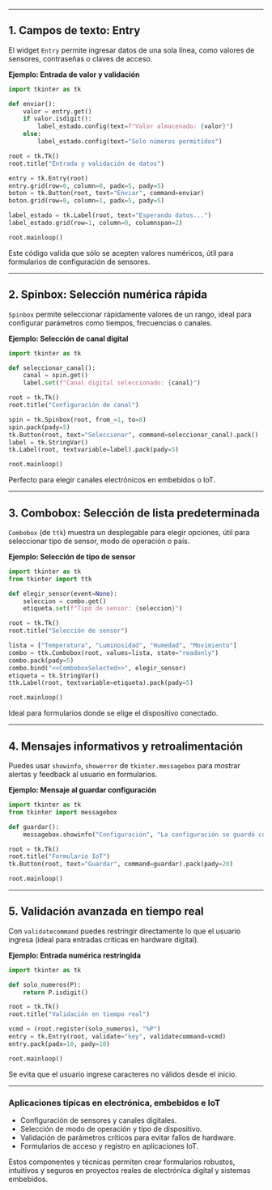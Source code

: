 ***

## 1. Campos de texto: Entry

El widget `Entry` permite ingresar datos de una sola línea, como valores de sensores, contraseñas o claves de acceso.

**Ejemplo: Entrada de valor y validación**

```python
import tkinter as tk

def enviar():
    valor = entry.get()
    if valor.isdigit():
        label_estado.config(text=f"Valor almacenado: {valor}")
    else:
        label_estado.config(text="Solo números permitidos")

root = tk.Tk()
root.title("Entrada y validación de datos")

entry = tk.Entry(root)
entry.grid(row=0, column=0, padx=5, pady=5)
boton = tk.Button(root, text="Enviar", command=enviar)
boton.grid(row=0, column=1, padx=5, pady=5)

label_estado = tk.Label(root, text="Esperando datos...")
label_estado.grid(row=1, column=0, columnspan=2)

root.mainloop()
```

Este código valida que sólo se acepten valores numéricos, útil para formularios de configuración de sensores.

***

## 2. Spinbox: Selección numérica rápida

`Spinbox` permite seleccionar rápidamente valores de un rango, ideal para configurar parámetros como tiempos, frecuencias o canales.

**Ejemplo: Selección de canal digital**

```python
import tkinter as tk

def seleccionar_canal():
    canal = spin.get()
    label.set(f"Canal digital seleccionado: {canal}")

root = tk.Tk()
root.title("Configuración de canal")

spin = tk.Spinbox(root, from_=1, to=8)
spin.pack(pady=5)
tk.Button(root, text="Seleccionar", command=seleccionar_canal).pack()
label = tk.StringVar()
tk.Label(root, textvariable=label).pack(pady=5)

root.mainloop()
```

Perfecto para elegir canales electrónicos en embebidos o IoT.

***

## 3. Combobox: Selección de lista predeterminada

`Combobox` (de `ttk`) muestra un desplegable para elegir opciones, útil para seleccionar tipo de sensor, modo de operación o país.

**Ejemplo: Selección de tipo de sensor**

```python
import tkinter as tk
from tkinter import ttk

def elegir_sensor(event=None):
    seleccion = combo.get()
    etiqueta.set(f"Tipo de sensor: {seleccion}")

root = tk.Tk()
root.title("Selección de sensor")

lista = ["Temperatura", "Luminosidad", "Humedad", "Movimiento"]
combo = ttk.Combobox(root, values=lista, state="readonly")
combo.pack(pady=5)
combo.bind("<<ComboboxSelected>>", elegir_sensor)
etiqueta = tk.StringVar()
ttk.Label(root, textvariable=etiqueta).pack(pady=5)

root.mainloop()
```

Ideal para formularios donde se elige el dispositivo conectado.

***

## 4. Mensajes informativos y retroalimentación

Puedes usar `showinfo`, `showerror` de `tkinter.messagebox` para mostrar alertas y feedback al usuario en formularios.

**Ejemplo: Mensaje al guardar configuración**

```python
import tkinter as tk
from tkinter import messagebox

def guardar():
    messagebox.showinfo("Configuración", "La configuración se guardó correctamente.")

root = tk.Tk()
root.title("Formulario IoT")
tk.Button(root, text="Guardar", command=guardar).pack(pady=20)

root.mainloop()
```


***

## 5. Validación avanzada en tiempo real

Con `validatecommand` puedes restringir directamente lo que el usuario ingresa (ideal para entradas críticas en hardware digital).

**Ejemplo: Entrada numérica restringida**

```python
import tkinter as tk

def solo_numeros(P):
    return P.isdigit()

root = tk.Tk()
root.title("Validación en tiempo real")

vcmd = (root.register(solo_numeros), "%P")
entry = tk.Entry(root, validate="key", validatecommand=vcmd)
entry.pack(padx=10, pady=10)

root.mainloop()
```

Se evita que el usuario ingrese caracteres no válidos desde el inicio.

***

### Aplicaciones típicas en electrónica, embebidos e IoT

- Configuración de sensores y canales digitales.
- Selección de modo de operación y tipo de dispositivo.
- Validación de parámetros críticos para evitar fallos de hardware.
- Formularios de acceso y registro en aplicaciones IoT.

Estos componentes y técnicas permiten crear formularios robustos, intuitivos y seguros en proyectos reales de electrónica digital y sistemas embebidos.